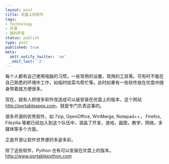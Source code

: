 ```yaml
---
layout: post
title: 优盘上的软件
tags:
- Technology
- 开源
- 我的声音
status: publish
type: post
published: true
meta:
  aktt_notify_twitter: 'no'
  _edit_last: '2'
---
```

每个人都有自己使用电脑的习惯，一些常用的设置，常用的工具等。可有时不能在自己熟悉的环境中工作，如临时给菜鸟帮忙等。此时如果有一些软件放在优盘中随身带着就方便很多。

现在，就有人把很多软件改造成可以装安装在优盘上的版本，这个网站<a href="http://portableapps.com" target="_blank">http://portableapps.com</a>，就是专门负责这事的。

很多开源的优秀软件，如 7zip, OpenOffice, WinMerge, Notepad++， Firefox, Filezilla 等都已经加入到这个队伍中，涵盖了开发，游戏，画图，教学，网络，多媒体等多个方面。

正是开源让软件世界便的多姿多彩。

除了这些软件，Python 也有可以安装在优盘上的版本。<a href="http://www.portablepython.com" target="_blank">http://www.portablepython.com</a>
